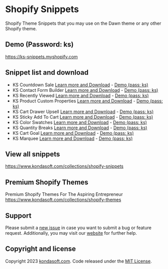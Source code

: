 # Shopify Snippets
Shopify Theme Snippets that you may use on the Dawn theme or any other Shopify theme.

## Demo (Password: ks)
https://ks-snippets.myshopify.com

## Snippet list and download
- KS Countdown Sale [Learn more and Download](https://www.kondasoft.com/collections/shopify-snippets/products/ks-countdown-sale) - [Demo (pass: ks)](https://ks-snippets.myshopify.com/pages/ks-countdown-sale)
- KS Contact Form Builder [Learn more and Download](https://www.kondasoft.com/collections/shopify-snippets/products/ks-contact-form-builder) - [Demo (pass: ks)](https://ks-snippets.myshopify.com/pages/ks-contact-form-builder)
- KS Recently Viewed [Learn more and Download](https://www.kondasoft.com/collections/shopify-snippets/products/ks-recently-viewed) - [Demo (pass: ks)](https://ks-snippets.myshopify.com/pages/ks-recently-viewed)
- KS Product Custom Properties [Learn more and Download](https://www.kondasoft.com/collections/shopify-snippets/products/ks-product-custom-properties) - [Demo (pass: ks)](https://ks-snippets.myshopify.com/products/ks-product-custom-properties)
- KS Cart Drawer Upsell [Learn more and Download](https://www.kondasoft.com/collections/shopify-snippets/products/ks-cart-drawer-upsell) - [Demo (pass: ks)](https://ks-snippets.myshopify.com)
- KS Sticky Add To Cart [Learn more and Download](https://www.kondasoft.com/collections/shopify-snippets/products/ks-sticky-add-to-cart) - [Demo (pass: ks)](https://ks-snippets.myshopify.com/products/ks-sticky-add-to-cart)
- KS Color Swatches [Learn more and Download](https://www.kondasoft.com/collections/shopify-snippets/products/ks-color-swatches) - [Demo (pass: ks)](https://ks-snippets.myshopify.com/products/ks-color-swatches)
- KS Quantity Breaks [Learn more and Download](https://www.kondasoft.com/collections/shopify-snippets/products/ks-quantity-breaks) - [Demo (pass: ks)](https://ks-snippets.myshopify.com/products/ks-quantity-breaks)
- KS Cart Goal [Learn more and Download](https://www.kondasoft.com/collections/shopify-snippets/products/ks-cart-goal) - [Demo (pass: ks)](https://ks-snippets.myshopify.com)
- KS Marquee [Learn more and Download](https://www.kondasoft.com/collections/shopify-snippets/products/ks-marquee) - [Demo (pass: ks)](https://ks-snippets.myshopify.com/pages/ks-marquee)

## View all snippets
https://www.kondasoft.com/collections/shopify-snippets

## Premium Shopify Themes
Premium Shopify Themes For The Aspiring Entrepreneur
https://www.kondasoft.com/collections/shopify-themes

## Support
Please submit a [new issue](https://github.com/kondasoft/ks-bootshop/issues/new) in case you want to submit a bug or feature request. Additionally, you may visit our [website](https://www.kondasoft.com/) for further help.

## Copyright and license
Copyright 2023 [kondasoft.com](https://www.kondasoft.com). Code released under the [MIT License](https://github.com/kondasoft/ks-shopify-snippets/blob/master/LICENSE).
